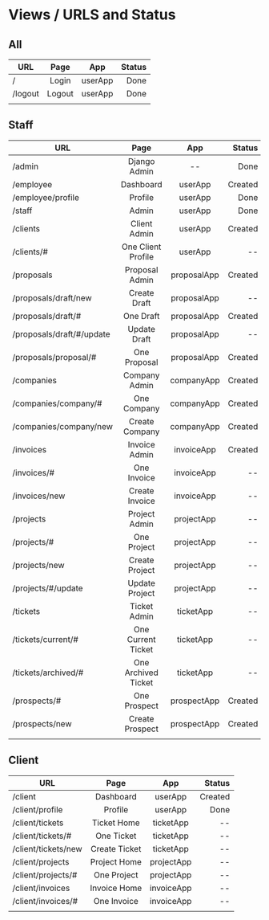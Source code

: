 # Views / URLS and Status

## All
| URL | Page | App | Status |
|-----|:----:|:---:|-------:|
| / | Login | userApp | Done |
| /logout | Logout | userApp | Done |
|||||

## Staff
| URL | Page | App | Status |
|-----|:----:|:---:|-------:|
| /admin | Django Admin | -- | Done |
| /employee | Dashboard | userApp | Created |
| /employee/profile | Profile | userApp | Done |
| /staff | Admin | userApp | Done |
| /clients | Client Admin |userApp | Created |
| /clients/# | One Client Profile | userApp | -- |
| /proposals | Proposal Admin | proposalApp | Created |
| /proposals/draft/new | Create Draft | proposalApp | -- |
| /proposals/draft/# | One Draft | proposalApp | Created |
| /proposals/draft/#/update | Update Draft | proposalApp | -- |
| /proposals/proposal/# | One Proposal | proposalApp | Created |
| /companies | Company Admin | companyApp | Created |
| /companies/company/# | One Company | companyApp | Created |
| /companies/company/new | Create Company | companyApp | Created |
| /invoices | Invoice Admin | invoiceApp | Created |
| /invoices/# | One Invoice | invoiceApp | --|
| /invoices/new | Create Invoice | invoiceApp | --|
| /projects | Project Admin | projectApp | -- |
| /projects/# | One Project | projectApp | -- |
| /projects/new | Create Project | projectApp | -- |
| /projects/#/update | Update Project | projectApp | -- |
| /tickets | Ticket Admin | ticketApp | -- |
| /tickets/current/# | One Current Ticket | ticketApp | -- |
| /tickets/archived/# | One Archived Ticket | ticketApp | -- |
| /prospects/# | One Prospect | prospectApp | Created |
| /prospects/new | Create Prospect | prospectApp | Created |
|||||


## Client
| URL | Page | App | Status |
|-----|:----:|:---:|-------:|
| /client | Dashboard | userApp | Created |
| /client/profile | Profile | userApp | Done |
| /client/tickets | Ticket Home | ticketApp | -- |
| /client/tickets/# | One Ticket | ticketApp | -- |
| /client/tickets/new | Create Ticket | ticketApp | -- |
| /client/projects | Project Home | projectApp | -- |
| /client/projects/# | One Project| projectApp | -- |
| /client/invoices | Invoice Home | invoiceApp | -- |
| /client/invoices/# | One Invoice | invoiceApp | -- |
|||||